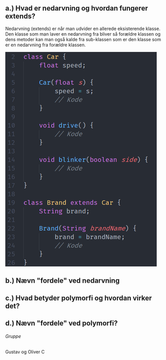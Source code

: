 ## a.) Hvad er nedarvning og hvordan fungerer extends?
Nedarvning (extends) er når man udvider en allerede eksisterende klasse. Den klasse som man laver en nedarvning fra bliver så forældre klassen og dens metoder kan man også kalde fra sub-klassen som er den klasse som er en nedarvning fra forældre klassen.

![kode eksemple](/images/q-a.PNG)

## b.) Nævn "fordele" ved nedarvning


## c.) Hvad betyder polymorfi og hvordan virker det?


## d.) Nævn "fordele" ved polymorfi?


###### Gruppe
Gustav og Oliver C
